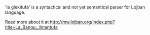 'la glekitufa' is a syntactical and not yet semantical parser for Lojban language.

Read more about it at http://mw.lojban.org/index.php?title=La_Bangu:_ilmentufa
